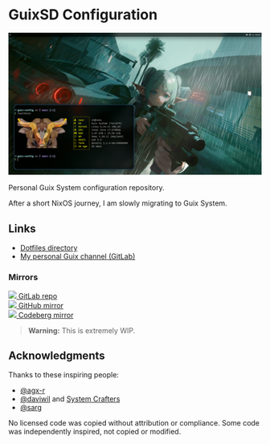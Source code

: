 # GuixSD Configuration

![Screenshot](./assets/screenshot.png)

Personal Guix System configuration repository.

After a short NixOS journey, I am slowly migrating to Guix System.

## Links

- [Dotfiles directory](./home/dotfiles)
- [My personal Guix channel (GitLab)](https://gitlab.com/ch4og/pognul-guix-channel)

### Mirrors

[<img src="https://www.svgrepo.com/show/448226/gitlab.svg" width="16"/> GitLab repo](https://gitlab.com/ch4og/guix-config)  
[<img src="https://www.svgrepo.com/show/512317/github-142.svg" width="16"/> GitHub mirror](https://github.com/ch4og/guix-config)  
[<img src="https://www.svgrepo.com/show/349319/codeberg.svg" width="16"/> Codeberg mirror](https://codeberg.org/ch4og/guix-config)

> **Warning:** This is extremely WIP.

## Acknowledgments

Thanks to these inspiring people:

- [@agx-r](https://codeberg.org/agx-r)  
- [@daviwil](https://codeberg.org/daviwil) and [System Crafters](https://systemcrafters.net/)
- [@sarg](https://github.com/sarg)

No licensed code was copied without attribution or compliance. Some code was independently inspired, not copied or modified.
